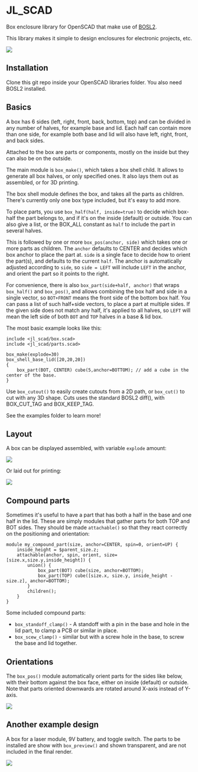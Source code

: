 # JL_SCAD

Box enclosure library for OpenSCAD that make use of [BOSL2](https://github.com/BelfrySCAD/BOSL2/tree/master).

This library makes it simple to design enclosures for electronic projects, etc.

![](images/jl_box_example.png)

## Installation
Clone this git repo inside your OpenSCAD libraries folder.
You also need BOSL2 installed.

## Basics

A box has 6 sides (left, right, front, back, bottom, top) and can be divided in any number of halves, for example base and lid. Each half can contain more than one side, for example both base and lid will also have left, right, front, and back sides.

Attached to the box are parts or components, mostly on the inside but they can also be on the outside.

The main module is `box_make()`, which takes a box shell child. It allows to generate all box halves, or only specified ones. It also lays them out as assembled, or for 3D printing.

The box shell module defines the box, and takes all the parts as children. There's currently only one box type included, but it's easy to add more.

To place parts, you use `box_half(half, inside=true)` to decide which box-half the part belongs to, and if it's on the inside (default) or outside. You can also give a list, or the BOX_ALL constant as `half` to include the part in several halves.

This is followed by one or more `box_pos(anchor, side)` which takes one or more parts as children. The `anchor` defaults to CENTER and decides which box anchor to place the part at. `side` is a single face to decide how to orient the part(s), and defaults to the current `half`. The anchor is automatically adjusted according to `side`, so `side = LEFT` will include `LEFT` in the anchor, and orient the part so it points to the right. 

For convenience, there is also `box_part(side+half, anchor)` that wraps `box_half()` and `box_pos()`, and allows combining the box half and side in a single vector, so `BOT+FRONT` means the front side of the bottom box half. You can pass a list of such half+side vectors, to place a part at multiple sides. If the given side does not match any half, it's applied to all halves, so `LEFT` will mean the left side of both `BOT` and `TOP` halves in a base & lid box.

The most basic example looks like this:
```
include <jl_scad/box.scad>
include <jl_scad/parts.scad>

box_make(explode=30)
box_shell_base_lid([20,20,20])
{
    box_part(BOT, CENTER) cube(5,anchor=BOTTOM); // add a cube in the center of the base.
}
```

Use `box_cutout()` to easily create cutouts from a 2D path, or `box_cut()` to cut with any 3D shape. Cuts uses the standard BOSL2 diff(), with BOX_CUT_TAG and BOX_KEEP_TAG.

See the examples folder to learn more!

## Layout

A box can be displayed assembled, with variable `explode` amount:

![](images/box_explode_anim.gif)

Or laid out for printing:

![](images/box_print_layout.png)

## Compound parts

Sometimes it's useful to have a part that has both a half in the base and one half in the lid. These are simply modules that gather parts for both TOP and BOT sides. They should be made `attachable()` so that they react correctly on the positioning and orientation:

```
module my_compound_part(size, anchor=CENTER, spin=0, orient=UP) {
    inside_height = $parent_size.z;
    attachable(anchor, spin, orient, size=[size.x,size.y,inside_height]) {
        union() {
            box_part(BOT) cube(size, anchor=BOTTOM);
            box_part(TOP) cube([size.x, size.y, inside_height - size.z], anchor=BOTTOM);
        }
        children();
    }
}
```

Some included compound parts:

- `box_standoff_clamp()` - A standoff with a pin in the base and hole in the lid part, to clamp a PCB or similar in place.
- `box_scew_clamp()` - similar but with a screw hole in the base, to screw the base and lid together.

## Orientations
The `box_pos()` module automatically orient parts for the sides like below, with their bottom against the box face, either on inside (default) or outside. Note that parts oriented downwards are rotated around X-axis instead of Y-axis.

![](images/jl_box_orientations.png)

## Another example design
A box for a laser module, 9V battery, and toggle switch. The parts to be installed are show with `box_preview()` and shown transparent, and are not included in the final render.

![](images/jl_box_laserbox.png)
